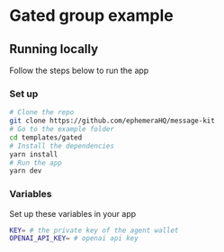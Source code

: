 # Gated group example

## Running locally

Follow the steps below to run the app

### Set up

```bash [cmd]
# Clone the repo
git clone https://github.com/ephemeraHQ/message-kit
# Go to the example folder
cd templates/gated
# Install the dependencies
yarn install
# Run the app
yarn dev
```

### Variables

Set up these variables in your app

```bash [cmd]
KEY= # the private key of the agent wallet
OPENAI_API_KEY= # openai api key
```
